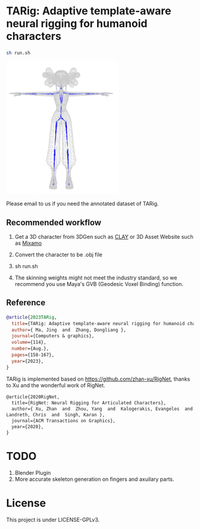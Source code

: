 # TARig: Adaptive template-aware neural rigging for humanoid characters

```bash
sh run.sh
```
<img src="img/predicted.PNG" alt="image" width="300"/>

Please email to us if you need the annotated dataset of TARig.

## Recommended workflow
1. Get a 3D character from 3DGen such as [CLAY](https://github.com/CLAY-3D/OpenCLAY) or 3D Asset Website such as [Mixamo](https://www.mixamo.com/)

2. Convert the character to be .obj file
3. sh run.sh
4. The skinning weights might not meet the industry standard, so we recommend you use Maya's GVB (Geodesic Voxel Binding) function.

## Reference
```bibtex
@article{2023TARig,
  title={TARig: Adaptive template-aware neural rigging for humanoid characters},
  author={ Ma, Jing  and  Zhang, Dongliang },
  journal={Computers & graphics},
  volume={114},
  number={Aug.},
  pages={158-167},
  year={2023},
}
```


TARig is implemented based on https://github.com/zhan-xu/RigNet, thanks to Xu and the wonderful work of RigNet.
```
@article{2020RigNet,
  title={RigNet: Neural Rigging for Articulated Characters},
  author={ Xu, Zhan  and  Zhou, Yang  and  Kalogerakis, Evangelos  and  Landreth, Chris  and  Singh, Karan },
  journal={ACM Transactions on Graphics},
  year={2020},
}
```

# TODO
1. Blender Plugin
2. More accurate skeleton generation on fingers and axuilary parts.


# License
This project is under LICENSE-GPLv3.